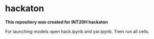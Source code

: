 # hackaton
**This repository was created for INT20H hackaton**

For launching models open hack.ipynb and yar.ipynb. Tnen run all cells.
